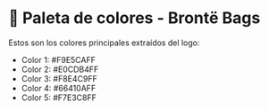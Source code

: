 # 🎨 Paleta de colores - Brontë Bags

Estos son los colores principales extraídos del logo:

- Color 1: #F9E5CAFF
- Color 2: #E0CDB4FF
- Color 3: #F8E4C9FF
- Color 4: #66410AFF
- Color 5: #F7E3C8FF

